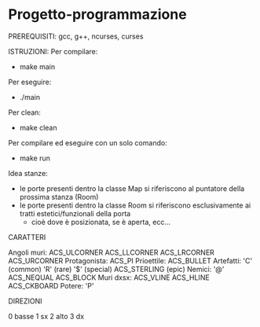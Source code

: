 # Progetto-programmazione

PREREQUISITI:
gcc, g++, ncurses, curses

ISTRUZIONI:
Per compilare:

- make main

Per eseguire:

- ./main

Per clean:

- make clean

Per compilare ed eseguire con un solo comando:

- make run

Idea stanze:

- le porte presenti dentro la classe Map si riferiscono al puntatore della prossima stanza (Room)
- le porte presenti dentro la classe Room si riferiscono esclusivamente ai tratti estetici/funzionali della porta
  - cioè dove è posizionata, se è aperta, ecc...

CARATTERI

Angoli muri: ACS_ULCORNER ACS_LLCORNER ACS_LRCORNER ACS_URCORNER
Protagonista: ACS_PI
Prioettile: ACS_BULLET
Artefatti: 'C' (common) 'R' (rare) '$' (special) ACS_STERLING (epic)
Nemici: '@' ACS_NEQUAL ACS_BLOCK
Muri dxsx: ACS_VLINE ACS_HLINE ACS_CKBOARD
Potere: 'P'

DIREZIONI

0 basse
1 sx
2 alto
3 dx
